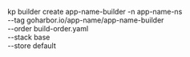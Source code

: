
kp builder create app-name-builder -n app-name-ns \
   --tag goharbor.io/app-name/app-name-builder \
   --order build-order.yaml \
   --stack base \
   --store default
